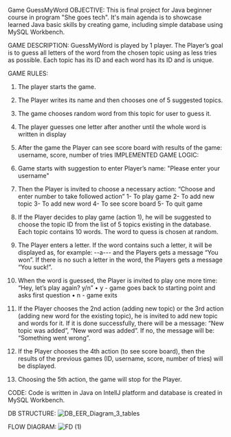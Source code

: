 Game GuessMyWord
OBJECTIVE:
This is final project for Java beginner course in program "She goes tech". It's main agenda is to showcase learned Java basic skills by creating game, including simple database using MySQL Workbench.

GAME DESCRIPTION:
GuessMyWord is played by 1 player. The Player’s goal is to guess all letters of the word from the chosen topic using as less tries as possible. Each topic has its ID and each word has its ID and is unique.

GAME RULES:
1.	The player starts the game.
2.	The Player writes its name and then chooses one of 5 suggested topics.
3.	The game chooses random word from this topic for user to guess it.
4.	The player guesses one letter after another until the whole word is written in display
5.	After the game the Player can see score board with results of the game: username, score, number of tries
IMPLEMENTED GAME LOGIC:
1.	Game starts with suggestion to enter Player’s name: "Please enter your username"
2.	Then the Player is invited to choose a necessary action: “Choose and enter number to take followed action”
  1-	To play game
  2-	To add new topic
  3-	To add new word
  4-	To see score board
  5-	To quit game

3.	If the Player decides to play game (action 1), he will be suggested to choose the topic ID from the list of 5 topics existing in the database. Each topic contains 10 words. The word to quess is chosen at random.
4.	The Player enters a letter. If the word contains such a letter, it will be displayed as, for example: --a--- and the Players gets a message “You won”. If there is no such a letter in the word, the Players gets a message “You suck!”.
5.	When the word is guessed, the Player is invited to play one more time: “Hey, let’s play again? y/n”
•	y - game goes back to starting point and asks first question
•	n - game exits
3.	If the Player chooses the 2nd action (adding new topic) or the 3rd action (adding new word for the existing topic), he is invited to add new topic and words for it. If it is done successfully, there will be a message: “New topic was added”, “New word was added”. If no, the message will be: “Something went wrong”.
4.	If the Player chooses the 4th action (to see score board), then the results of the previous games (ID, username, score, number of tries) will be displayed.
5.	Choosing the 5th action, the game will stop for the Player.

CODE:
Code is written in Java on IntellJ platform and database is created in MySQL Workbench.

DB STRUCTURE:
![DB_EER_Diagram_3_tables](https://user-images.githubusercontent.com/103490561/164620817-c7d27fe0-b82f-4bda-b908-47a31519b36b.png)

FLOW DIAGRAM:
![FD (1)](https://user-images.githubusercontent.com/103490561/164621166-250f5a1c-b99c-48b4-92b0-a7023f09f2f6.png)


